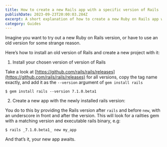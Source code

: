 ```yaml
---
title: How to create a new Rails app with a specific version of Rails
publishDate: 2023-09-23T20:00:03.284Z
excerpt: A short explanation of how to create a new Ruby on Rails app with a specific version of Ruby on Rails
category: Guides
---
```


Imagine you want to try out a new Ruby on Rails version, or have to use an old version for some strange reason. 

Here’s how to install an old version of Rails and create a new project with it:

1. Install your chosen version of version of Rails

Take a look at [https://github.com/rails/rails/releases](https://github.com/rails/rails/releases) for all versions, copy the tag name exactly, and add it as the `--version` argument of `gem install rails`

`$ gem install rails --version 7.1.0.beta1`

2. Create a new app with the newly installed rails version:

You do to this by providing the Rails version after `rails` and before `new`, with an underscore in front and after the version. This will look for a railties gem with a matching version and executable rails binary, e.g:

`$ rails _7.1.0.beta1_ new my_app`

And that’s it, your new app awaits.
